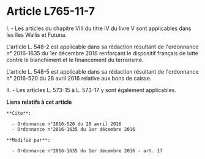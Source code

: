 # Article L765-11-7

I. - Les articles du chapitre VIII du titre IV du livre V sont applicables dans les îles Wallis et Futuna.

L'article L. 548-2 est applicable dans sa rédaction résultant de l'ordonnance n° 2016-1635 du 1er décembre 2016 renforçant le
dispositif français de lutte contre le blanchiment et le financement du terrorisme. 

L'article L. 548-5 est applicable dans sa rédaction résultant de l'ordonnance n° 2016-520 du 28 avril 2016 relative aux bons
de caisse.

II. - Les articles L. 573-15 à L. 573-17 y sont également applicables.

**Liens relatifs à cet article**

	**Cite**:

	  - Ordonnance n°2016-520 du 28 avril 2016
	  - Ordonnance n°2016-1635 du 1er décembre 2016

	**Modifié par**:

	  - Ordonnance n°2016-1635 du 1er décembre 2016 - art. 17
